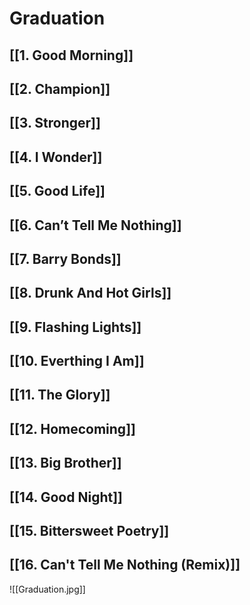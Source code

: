 # Graduation

## [[1. Good Morning]]

## [[2. Champion]]

## [[3. Stronger]]

## [[4. I Wonder]]

## [[5. Good Life]]

## [[6. Can’t Tell Me Nothing]]

## [[7. Barry Bonds]]

## [[8. Drunk And Hot Girls]]

## [[9. Flashing Lights]]

## [[10. Everthing I Am]]

## [[11. The Glory]]

## [[12. Homecoming]]

## [[13. Big Brother]]

## [[14. Good Night]]

## [[15. Bittersweet Poetry]]

## [[16. Can't Tell Me Nothing (Remix)]]

![[Graduation.jpg]]
